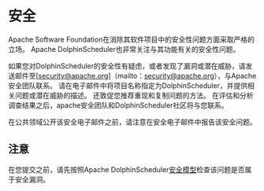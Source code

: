 # 安全

Apache Software Foundation在消除其软件项目中的安全性问题方面采取严格的立场。 Apache DolphinScheduler也非常关注与其功能有关的安全性问题。

如果您对DolphinScheduler的安全性有疑虑，或者发现了漏洞或潜在威胁，请发送邮件至[security@apache.org]（mailto：security@apache.org），与Apache安全团队联系。 请在电子邮件中将项目名称指定为DolphinScheduler，并提供相关问题或潜在威胁的描述。 还敦促您推荐重现和复制问题的方法。 在评估和分析调查结果之后，apache安全团队和DolphinScheduler社区将与您联系。

在公共领域公开该安全电子邮件之前，请注意在安全电子邮件中报告该安全问题。

## 注意

在您提交之前，请先按照Apache DolphinScheduler[安全模型](https://github.com/apache/dolphinscheduler/tree/dev/docs/docs/zh/contribute/join/security-model.md)检查该问题是否属于安全漏洞。
